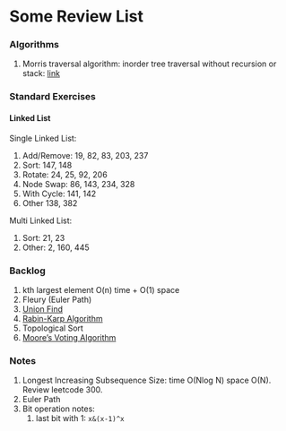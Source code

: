 # Some Review List
### Algorithms
1. Morris traversal algorithm: inorder tree traversal without recursion or stack: 
[link](https://www.geeksforgeeks.org/inorder-tree-traversal-without-recursion-and-without-stack/)



### Standard Exercises
#### Linked List
Single Linked List:
 1. Add/Remove: 19, 82, 83, 203, 237
 2. Sort: 147, 148
 3. Rotate: 24, 25, 92, 206
 4. Node Swap: 86, 143, 234, 328
 5. With Cycle: 141, 142
 6. Other 138, 382
 
 Multi Linked List:
 1. Sort: 21, 23
 2. Other: 2, 160, 445
 
 
### Backlog
1. kth largest element O(n) time + O(1) space
2. Fleury (Euler Path)
3. [Union Find](https://www.geeksforgeeks.org/union-find/)
4. [Rabin-Karp Algorithm](https://www.geeksforgeeks.org/searching-for-patterns-set-3-rabin-karp-algorithm/)
5. Topological Sort
6. [Moore’s Voting Algorithm](https://www.geeksforgeeks.org/majority-element/)

### Notes
1. Longest Increasing Subsequence Size: time O(Nlog N) space O(N).
Review leetcode 300.
2. Euler Path
3. Bit operation notes:
    1. last bit with 1: `x&(x-1)^x`
